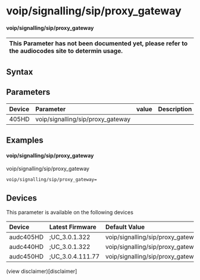 ﻿---
description: voip/signalling/sip/proxy_gateway
search: false
---

# voip/signalling/sip/proxy_gateway

#### voip/signalling/sip/proxy_gateway


| This Parameter has not been documented yet, please refer to the audiocodes site to determin usage.  | 
| :--- |

## Syntax

## Parameters
|Device|Parameter|value|Description|
|:---|:---|:---|:---|
| 405HD | voip/signalling/sip/proxy_gateway |  |  |

## Examples
#### voip/signalling/sip/proxy_gateway

voip/signalling/sip/proxy_gateway

```
voip/signalling/sip/proxy_gateway=
```

## Devices
This parameter is available on the following devices

| Device | Latest Firmware | Default Value |
|:---|:---|:---|
| audc405HD | ;UC_3.0.1.322 | voip/signalling/sip/proxy_gateway= 
| audc440HD | ;UC_3.0.1.322 | voip/signalling/sip/proxy_gateway= 
| audc450HD | ;UC_3.0.4.111.77 | voip/signalling/sip/proxy_gateway= 

(view disclaimer)[disclaimer]

